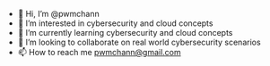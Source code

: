 - 👋 Hi, I’m @pwmchann
- 👀 I’m interested in cybersecurity and cloud concepts
- 🌱 I’m currently learning cybersecurity and cloud concepts
- 💞️ I’m looking to collaborate on real world cybersecurity scenarios
- 📫 How to reach me pwmchann@gmail.com

<!---
pwmchann/pwmchann is a ✨ special ✨ repository because its `README.md` (this file) appears on your GitHub profile.
You can click the Preview link to take a look at your changes.
--->

